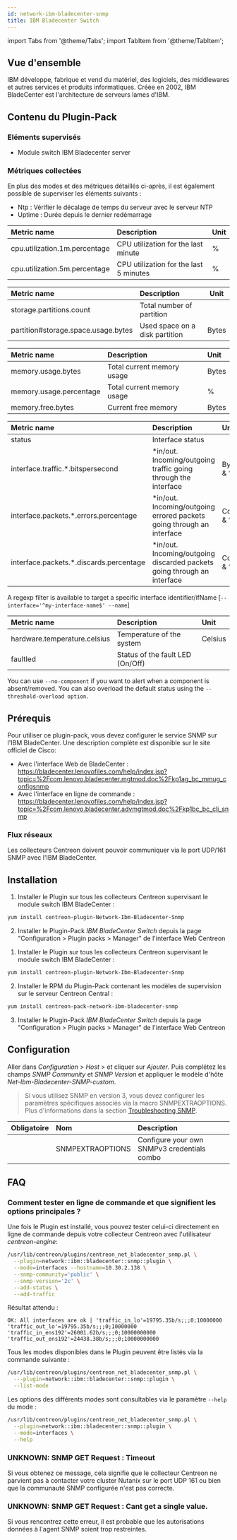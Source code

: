 ```yaml
---
id: network-ibm-bladecenter-snmp
title: IBM Bladecenter Switch
---
```

import Tabs from '@theme/Tabs';
import TabItem from '@theme/TabItem';


## Vue d'ensemble

IBM développe, fabrique et vend du matériel, des logiciels, des middlewares et
autres services et produits informatiques. Créée en 2002, IBM BladeCenter est
l'architecture de serveurs lames d'IBM.

## Contenu du Plugin-Pack

### Eléments supervisés

* Module switch IBM Bladecenter server

### Métriques collectées 

En plus des modes et des métriques détaillés ci-après, il est également possible
de superviser les éléments suivants :

* Ntp : Vérifier le décalage de temps du serveur avec le serveur NTP
* Uptime : Durée depuis le dernier redémarrage

<Tabs groupId="sync">
<TabItem value="Cpu" label="Cpu">

| Metric name                    | Description                              | Unit   |
| :----------------------------- | :--------------------------------------- | :------|
| cpu.utilization.1m.percentage  | CPU utilization for the last minute      | %      |
| cpu.utilization.5m.percentage  | CPU utilization for the last 5 minutes   | %      |

</TabItem>
<TabItem value="Storage" label="Storage">

| Metric name                         | Description                    | Unit   |
| :---------------------------------- | :----------------------------- |------- |
| storage.partitions.count            | Total number of partition      |        |
| partition#storage.space.usage.bytes | Used space on a disk partition | Bytes  |

</TabItem>
<TabItem value="Memory-Usage" label="Memory-Usage">

| Metric name             | Description                 | Unit   |
| :---------------------- | :---------------------------| :----- |
| memory.usage.bytes      | Total current memory usage  | Bytes  |
| memory.usage.percentage | Total current memory usage  |  %     |
| memory.free.bytes       | Current free memory         | Bytes  |

</TabItem>
<TabItem value="Traffic" label="Traffic">

| Metric name                              | Description                                                               | Unit        |
| :--------------------------------------- | :------------------------------------------------------------------------ | :---------- |
| status                                   | Interface status                                                          |             |
| interface.traffic.\*.bitspersecond       | \*in/out. Incoming/outgoing traffic going through the interface           | Bytes/s & % |
| interface.packets.\*.errors.percentage   | \*in/out. Incoming/outgoing errored packets going through an interface    | Count & %   |
| interface.packets.\*.discards.percentage | \*in/out. Incoming/outgoing discarded packets going through an interface  | Count & %   |

A regexp filter is available to target a specific interface identifier/ifName [```--interface='^my-interface-name$' --name```] 

</TabItem>
<TabItem value="Environment" label="Environment">

| Metric name                   | Description                      | Unit     |               
| :---------------------------- | :------------------------------- | :--------|
| hardware.temperature.celsius  | Temperature of the system        | Celsius  |
| faultled                      | Status of the fault LED (On/Off) |          |

You can use ```--no-component``` if you want to alert when a component is 
absent/removed. You can also overload the default status using the 
```--threshold-overload option```. 

</TabItem>
</Tabs>

## Prérequis

Pour utiliser ce plugin-pack, vous devez configurer le service SNMP sur l'IBM 
BladeCenter. Une description complète est disponible sur le site officiel de Cisco:

* Avec l'interface Web de BladeCenter : https://bladecenter.lenovofiles.com/help/index.jsp?topic=%2Fcom.lenovo.bladecenter.mgtmod.doc%2Fkp1ag_bc_mmug_configsnmp
* Avec l'interface en ligne de commande : https://bladecenter.lenovofiles.com/help/index.jsp?topic=%2Fcom.lenovo.bladecenter.advmgtmod.doc%2Fkp1bc_bc_cli_snmp

### Flux réseaux

Les collecteurs Centreon doivent pouvoir communiquer via le port UDP/161 SNMP
avec l'IBM BladeCenter.

## Installation

<Tabs groupId="sync">
<TabItem value="Online License" label="Online License">

1. Installer le Plugin sur tous les collecteurs Centreon supervisant le module switch IBM BladeCenter :

```bash
yum install centreon-plugin-Network-Ibm-Bladecenter-Snmp
```

2. Installer le Plugin-Pack *IBM BladeCenter Switch* depuis la page "Configuration > Plugin packs > Manager" de l'interface Web Centreon

</TabItem>
<TabItem value="Offline License" label="Offline License">

1. Installer le Plugin sur tous les collecteurs Centreon supervisant le module switch IBM BladeCenter :

```bash
yum install centreon-plugin-Network-Ibm-Bladecenter-Snmp
```

2. Installer le RPM du Plugin-Pack contenant les modèles de supervision sur le serveur Centreon Central :

```bash
yum install centreon-pack-network-ibm-bladecenter-snmp
```

3. Installer le Plugin-Pack *IBM BladeCenter Switch* depuis la page "Configuration > Plugin packs > Manager" de l'interface Web Centreon

</TabItem>
</Tabs>

## Configuration

Aller dans *Configuration* > *Host* > et cliquer sur *Ajouter*. Puis complétez
les champs *SNMP Community* et *SNMP Version* et appliquer le modèle d'hôte 
*Net-Ibm-Bladecenter-SNMP-custom*.

> Si vous utilisez SNMP en version 3, vous devez configurer les paramètres spécifiques associés via la macro SNMPEXTRAOPTIONS.
> Plus d'informations dans la section [Troubleshooting SNMP](../../getting-started/how-to-guides/troubleshooting-plugins/#snmpv3-options-mapping).

| Obligatoire   | Nom              | Description                                    |
| :------------ | :--------------- | :--------------------------------------------- |
|               | SNMPEXTRAOPTIONS | Configure your own SNMPv3 credentials combo    |

## FAQ

### Comment tester en ligne de commande et que signifient les options principales ?

Une fois le Plugin est installé, vous pouvez tester celui-ci directement en
ligne de commande depuis votre collecteur Centreon avec l'utilisateur 
*centreon-engine*:
 
```bash
/usr/lib/centreon/plugins/centreon_net_bladecenter_snmp.pl \
  --plugin=network::ibm::bladecenter::snmp::plugin \
  --mode=interfaces --hostname=10.30.2.138 \
  --snmp-community='public' \
  --snmp-version='2c' \
  --add-status \
  --add-traffic
```

Résultat attendu :

```
OK: All interfaces are ok | 'traffic_in_lo'=19795.35b/s;;;0;10000000 'traffic_out_lo'=19795.35b/s;;;0;10000000 'traffic_in_ens192'=26001.62b/s;;;0;10000000000 'traffic_out_ens192'=24438.38b/s;;;0;10000000000
```

Tous les modes disponibles dans le Plugin peuvent être listés via la commande
suivante :

```bash
/usr/lib/centreon/plugins/centreon_net_bladecenter_snmp.pl \
  ---plugin=network::ibm::bladecenter::snmp::plugin \
  --list-mode
```

Les options des différents modes sont consultables via le paramètre ```--help```
du mode :  

```bash
/usr/lib/centreon/plugins/centreon_net_bladecenter_snmp.pl \
  --plugin=network::ibm::bladecenter::snmp::plugin \
  --mode=interfaces \
  --help
```

### UNKNOWN: SNMP GET Request : Timeout

Si vous obtenez ce message, cela signifie que le collecteur Centreon ne parvient
pas à contacter votre cluster Nutanix sur le port UDP 161 ou bien que la
communauté SNMP configurée n'est pas correcte.

### UNKNOWN: SNMP GET Request : Cant get a single value.

Si vous rencontrez cette erreur, il est probable que les autorisations données à
l'agent SNMP soient trop restreintes.